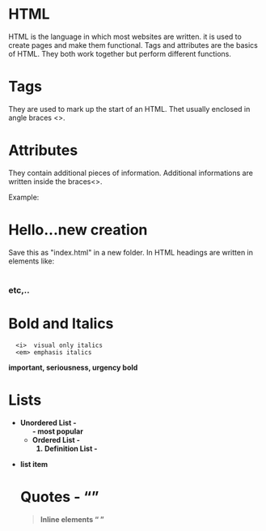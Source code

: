 # HTML
HTML is the language in which most websites are written.
it is used to create pages and make them functional.
Tags and attributes are the basics of HTML.
They both work together but perform different functions.

# Tags 
They are used to mark up the start of an HTML.
Thet usually enclosed in angle braces <>.

# Attributes
They contain additional pieces of information.
Additional informations are written inside the braces<>.

Example:
  <h1>Hello...new creation</h1>   Save this as "index.html" in a new folder.
In HTML headings are written in elements like:
 <h1>
  <h2>
    <h3>
      etc,..
      
# Bold and Italics 
      <i>  visual only italics
      <em> emphasis italics
<strong> important, seriousness, urgency
<b> bold
# Lists
  * Unordered List - <ul> - most popular
  * Ordered List - <ol> 
  * Definition List - <dl>
<li> list item

# Quotes - <q>
  <blockquote>
 Inline elements
    <q>
    <strong>
    <b>
    <i>
    <em>  
